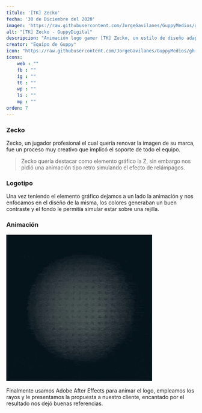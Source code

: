 ```yaml
---
titulo: '[TK] Zecko'
fecha: '30 de Diciembre del 2020'
imagen: 'https://raw.githubusercontent.com/JorgeGavilanes/GuppyMedios/gh-pages/proyecto-zecko.png'
alt: "[TK] Zecko - GuppyDigital"
descripcion: "Animación logo gamer [TK] Zecko, un estilo de diseño adaptado a las exigencias de nuestro cliente con muy buena reseña."
creator: "Equipo de Guppy"
icon: "https://raw.githubusercontent.com/JorgeGavilanes/GuppyMedios/gh-pages/Guppy.svg"
icons:
    web : ""
    fb : ""
    ig : ""
    tt : ""
    wp : ""
    li : ""
    mp : ""
orden: 7
---
```


### Zecko

Zecko, un jugador profesional el cual quería renovar la imagen de su marca, fue un proceso muy creativo que implicó el soporte de todo el equipo.

>Zecko quería destacar como elemento gráfico la Z, sin embargo nos pidió una animación tipo retro simulando el efecto de relámpagos.

### Logotipo

Una vez teniendo el elemento gráfico dejamos a un lado la animación y nos enfocamos en el diseño de la misma, los colores generaban un buen contraste y el fondo le permitía simular estar sobre una rejilla.

### Animación

![Zecko](https://raw.githubusercontent.com/JorgeGavilanes/GuppyMedios/gh-pages/zecko.gif)

Finalmente usamos Adobe After Effects para animar el logo, empleamos los rayos y le presentamos la propuesta a nuestro cliente, encantado por el resultado nos dejó buenas referencias.